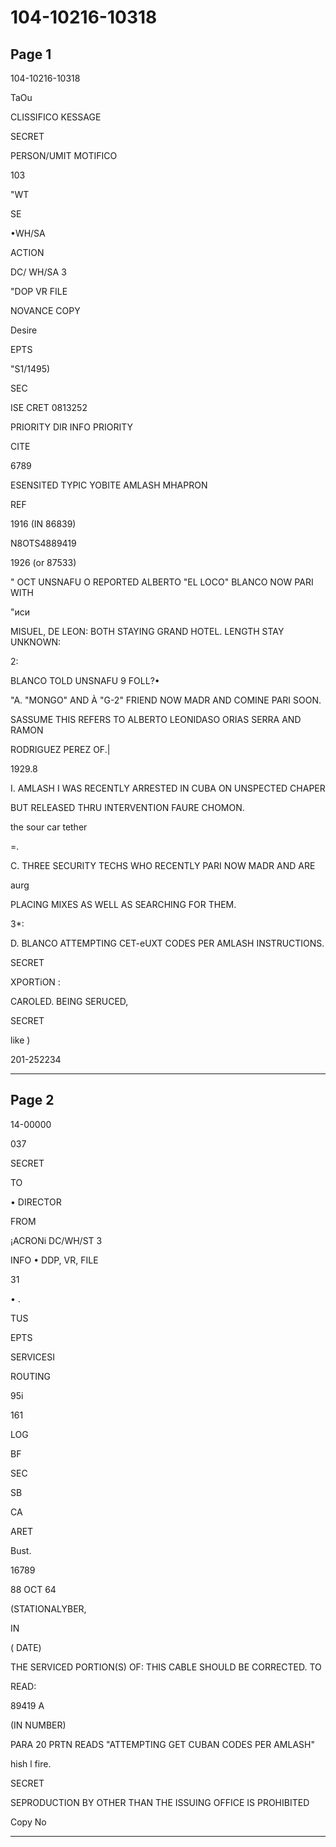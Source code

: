 # 104-10216-10318

## Page 1

104-10216-10318

TaOu

CLISSIFICO KESSAGE

SECRET

PERSON/UMIT MOTIFICO

103

"WT

SE

•WH/SA

ACTION

DC/ WH/SA 3

"DOP VR FILE

NOVANCE COPY

Desire

EPTS

"S1/1495)

SEC

ISE CRET 0813252

PRIORITY DIR INFO PRIORITY

CITE

6789

ESENSITED TYPIC YOBITE AMLASH MHAPRON

REF

1916 (IN 86839)

N8OTS4889419

1926 (or 87533)

" OCT UNSNAFU O REPORTED ALBERTO "EL LOCO" BLANCO NOW PARI WITH

"иси

MISUEL, DE LEON: BOTH STAYING GRAND HOTEL. LENGTH STAY UNKNOWN:

2:

BLANCO TOLD UNSNAFU 9 FOLL?•

"A. "MONGO" AND À "G-2" FRIEND NOW MADR AND COMINE PARI SOON.

SASSUME THIS REFERS TO ALBERTO LEONIDASO ORIAS SERRA AND RAMON

RODRIGUEZ PEREZ OF.|

1929.8

I. AMLASH I WAS RECENTLY ARRESTED IN CUBA ON UNSPECTED CHAPER

BUT RELEASED THRU INTERVENTION FAURE CHOMON.

the sour car tether

=.

C. THREE SECURITY TECHS WHO RECENTLY PARI NOW MADR AND ARE

aurg

PLACING MIXES AS WELL AS SEARCHING FOR THEM.

3*:

D. BLANCO ATTEMPTING CET-eUXT CODES PER AMLASH INSTRUCTIONS.

SECRET

XPORTiON :

CAROLED. BEING SERUCED,

SECRET

like )

201-252234

---

## Page 2

14-00000

037

SECRET

TO

• DIRECTOR

FROM

¡ACRONi DC/WH/ST 3

INFO • DDP, VR, FILE

31

• .

TUS

EPTS

SERVICESI

ROUTING

95i

161

LOG

BF

SEC

SB

CA

ARET

Bust.

16789

88 OCT 64

(STATIONALYBER,

IN

( DATE)

THE SERVICED PORTION(S) OF: THIS CABLE SHOULD BE CORRECTED. TO

READ:

89419 A

(IN NUMBER)

PARA 20 PRTN READS "ATTEMPTING GET CUBAN CODES PER AMLASH"

hish l fire.

SECRET

SEPRODUCTION BY OTHER THAN THE ISSUING OFFICE IS PROHIBITED

Copy No

---

